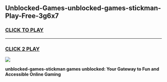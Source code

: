 
## Unblocked-Games-unblocked-games-stickman-Play-Free-3g6x7
<h3>
<a href="https://premium76.site?title=unblocked-games-stickman&ref=10A">CLICK TO PLAY</a></h3>
<hr>

<h3>
<a href="https://premium76.site?title=unblocked-games-stickman&ref=10A">CLICK 2 PLAY</a>
  
</h3>

<a href="https://premium76.site?title=unblocked-games-stickman&ref=10A"><img src="https://clearcache.store/games.png"></a>


**unblocked-games-stickman games unblocked: Your Gateway to Fun and Accessible Online Gaming**
